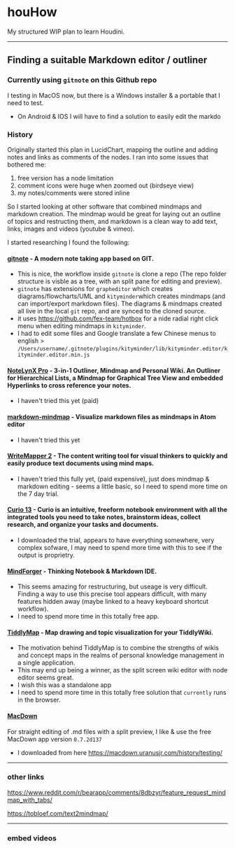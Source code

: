 # houHow
My structured WIP plan to learn Houdini.


---
## Finding a suitable Markdown editor / outliner 

### Currently using `gitnote` on this Github repo
I testing in MacOS now, but there is a Windows installer & a portable that I need to test.
- On Android & IOS I will have to find a solution to easily edit the markdo
### History
Originally started this plan in LucidChart, mapping the outline and adding notes and links as comments of the nodes.  I ran into some issues that bothered me:

1. free version has a node limitation
2. comment icons were huge when zoomed out (birdseye view)
3. my notes/comments were stored inline

So I started looking at other software that combined mindmaps and markdown creation.  The mindmap would be great for laying out an outline of topics and restructing them, and markdown is a clean way to add text, links, images and videos (youtube & vimeo).

I started researching I found the following:

#### [gitnote](https://github.com/zhaopengme/gitnote) - A modern note taking app based on GIT.
- This is nice, the workflow inside `gitnote` is clone a repo (The repo folder structure is visble as a tree, with an split pane for editing and preview).
- `gitnote` has extensions for `grapheditor` which creates diagrams/flowcharts/UML and `kityminder`which creates mindmaps (and can import/export markdown files).  The diagrams & mindmaps created all live in the local `git` repo, and are synced to the cloned source.
- it uses <https://github.com/fex-team/hotbox> for a nide radial right click menu when editing mindmaps in `kityminder`.
- I had to edit some files and Google translate a few Chinese menus to english > `/Users/username/.gitnote/plugins/kityminder/lib/kityminder.editor/kityminder.editor.min.js`

#### [NoteLynX Pro](https://play.google.com/store/apps/details?id=com.astrodean.notelynxpro&hl=en_GB) - 3-in-1 Outliner, Mindmap and Personal Wiki. An Outliner for Hierarchical Lists, a Mindmap for Graphical Tree View and embedded Hyperlinks to cross reference your notes.
- I haven't tried this yet (paid)

#### [markdown-mindmap](https://atom.io/packages/markdown-mindmap) - Visualize markdown files as mindmaps in Atom editor
- I haven't tried this yet

#### [WriteMapper 2](https://writemapper.com/) - The content writing tool for visual thinkers to quickly and easily produce text documents using mind maps.
- I haven't tried this fully yet, (paid expensive), just does mindmap & markdown editing - seems a little basic, so I need to spend more time on the 7 day trial.

#### [Curio 13](https://www.zengobi.com/curio/) - Curio is an intuitive, freeform notebook environment with all the integrated tools you need to take notes, brainstorm ideas, collect research, and organize your tasks and documents.
- I downloaded the trial, appears to have everything somewhere, very complex sofware, I may need to spend more time with this to see if the output is proprietry.

#### [MindForger](https://www.mindforger.com/) - Thinking Notebook & Markdown IDE.
- This seems amazing for restructuring, but useage is very difficult. Finding a way to use this precise tool appears difficult, with many features hidden away (maybe linked to a heavy keyboard shortcut workflow).
- I need to spend more time in this totally free app.

#### [TiddlyMap](http://tiddlymap.org/) - Map drawing and topic visualization for your TiddlyWiki.
- The motivation behind TiddlyMap is to combine the strengths of wikis and concept maps in the realms of personal knowledge management in a single application.
- This may end up being a winner, as the split screen wiki editor with node editor seems great.
- I wish this was a standalone app
- I need to spend more time in this totally free solution that `currently` runs in the browser.

#### [MacDown](https://macdown.uranusjr.com/history/testing/)
For straight editing of .md files with a split preview, I like & use the free MacDown app version `0.7.2d137`
- I downloaded from here <https://macdown.uranusjr.com/history/testing/>


---
### other links
https://www.reddit.com/r/bearapp/comments/8dbzyr/feature_request_mindmap_with_tabs/

https://tobloef.com/text2mindmap/



---
### embed videos

